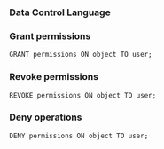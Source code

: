 ### Data Control Language

### Grant permissions
```
GRANT permissions ON object TO user;
```

### Revoke permissions
```
REVOKE permissions ON object TO user;
```

### Deny operations
```
DENY permissions ON object TO user;
```